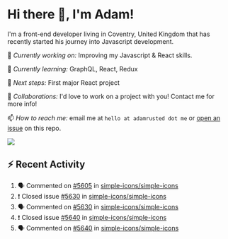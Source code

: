 # Hi there 👋, I'm Adam!

I'm a front-end developer living in Coventry, United Kingdom that has recently started his journey into Javascript development.

🔨 *Currently working on:* Improving my Javascript & React skills.

🌱 *Currently learning:* GraphQL, React, Redux

🎯 *Next steps:* First major React project

🤝 *Collaborations:* I'd love to work on a project with you! Contact me for more info!

📫 *How to reach me:* email me at `hello at adamrusted dot me` or [open an issue](https://github.com/adamrusted/adamrusted/issues/new) on this repo.

<a href="https://www.buymeacoffee.com/adamrusted" target="_blank"><img src="https://img.shields.io/static/v1?label=Buy%20Me%20A%20Coffee&message=adamrusted&color=FFDD00&logo=buy-me-a-coffee&logoColor=white"/></a>

## :zap: Recent Activity
<!--START_SECTION:activity-->
1. 🗣 Commented on [#5605](https://github.com/simple-icons/simple-icons/issues/5605) in [simple-icons/simple-icons](https://github.com/simple-icons/simple-icons)
2. ❗️ Closed issue [#5630](https://github.com/simple-icons/simple-icons/issues/5630) in [simple-icons/simple-icons](https://github.com/simple-icons/simple-icons)
3. 🗣 Commented on [#5630](https://github.com/simple-icons/simple-icons/issues/5630) in [simple-icons/simple-icons](https://github.com/simple-icons/simple-icons)
4. ❗️ Closed issue [#5640](https://github.com/simple-icons/simple-icons/issues/5640) in [simple-icons/simple-icons](https://github.com/simple-icons/simple-icons)
5. 🗣 Commented on [#5640](https://github.com/simple-icons/simple-icons/issues/5640) in [simple-icons/simple-icons](https://github.com/simple-icons/simple-icons)
<!--END_SECTION:activity-->
